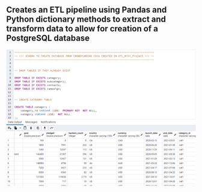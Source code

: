 ##  Creates an ETL pipeline using Pandas and Python dictionary methods to extract and transform data to allow for creation of a PostgreSQL database
![screnshot](screenshot.png)
